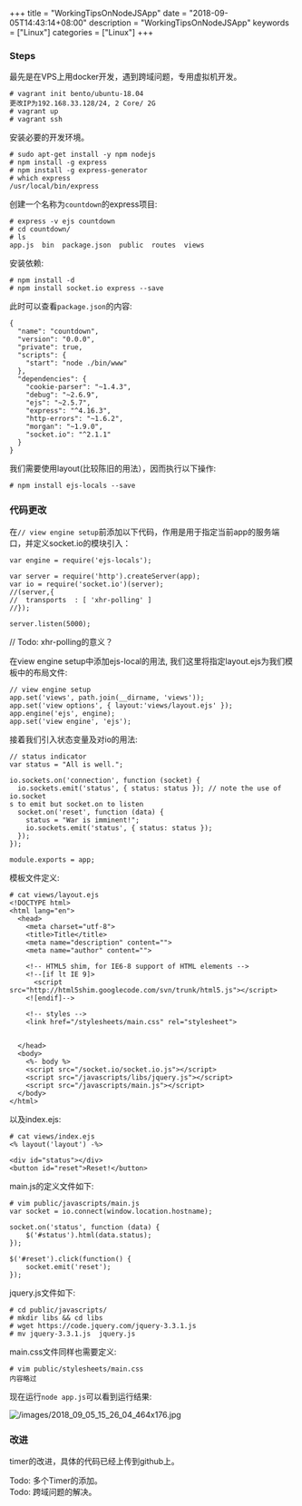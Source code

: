 +++
title = "WorkingTipsOnNodeJSApp"
date = "2018-09-05T14:43:14+08:00"
description = "WorkingTipsOnNodeJSApp"
keywords = ["Linux"]
categories = ["Linux"]
+++
### Steps
最先是在VPS上用docker开发，遇到跨域问题，专用虚拟机开发。    

```
# vagrant init bento/ubuntu-18.04
更改IP为192.168.33.128/24, 2 Core/ 2G
# vagrant up
# vagrant ssh
```
安装必要的开发环境。    

```
# sudo apt-get install -y npm nodejs
# npm install -g express
# npm install -g express-generator
# which express
/usr/local/bin/express
```
创建一个名称为`countdown`的express项目:    

```
# express -v ejs countdown
# cd countdown/
# ls
app.js  bin  package.json  public  routes  views
```
安装依赖:    

```
# npm install -d
# npm install socket.io express --save
```
此时可以查看`package.json`的内容:    

```
{
  "name": "countdown",
  "version": "0.0.0",
  "private": true,
  "scripts": {
    "start": "node ./bin/www"
  },
  "dependencies": {
    "cookie-parser": "~1.4.3",
    "debug": "~2.6.9",
    "ejs": "~2.5.7",
    "express": "^4.16.3",
    "http-errors": "~1.6.2",
    "morgan": "~1.9.0",
    "socket.io": "^2.1.1"
  }
}
```
我们需要使用layout(比较陈旧的用法），因而执行以下操作:    

```
# npm install ejs-locals --save
```
### 代码更改
在`// view engine
setup`前添加以下代码，作用是用于指定当前app的服务端口，并定义socket.io的模块引入：    

```
var engine = require('ejs-locals');

var server = require('http').createServer(app);
var io = require('socket.io')(server);
//(server,{
//  transports  : [ 'xhr-polling' ]
//});

server.listen(5000);
```

// Todo: xhr-polling的意义？

在view engine setup中添加ejs-local的用法,
我们这里将指定layout.ejs为我们模板中的布局文件:    

```
// view engine setup
app.set('views', path.join(__dirname, 'views'));
app.set('view options', { layout:'views/layout.ejs' });
app.engine('ejs', engine);
app.set('view engine', 'ejs');
```

接着我们引入状态变量及对io的用法:    

```
// status indicator
var status = "All is well.";

io.sockets.on('connection', function (socket) {  
  io.sockets.emit('status', { status: status }); // note the use of io.socket
s to emit but socket.on to listen
  socket.on('reset', function (data) {
    status = "War is imminent!";
    io.sockets.emit('status', { status: status });
  });
});

module.exports = app;
```

模板文件定义:    

```
# cat views/layout.ejs 
<!DOCTYPE html>  
<html lang="en">  
  <head>
    <meta charset="utf-8">
    <title>Title</title>
    <meta name="description" content="">
    <meta name="author" content="">

    <!-- HTML5 shim, for IE6-8 support of HTML elements -->
    <!--[if lt IE 9]>
      <script src="http://html5shim.googlecode.com/svn/trunk/html5.js"></script>
    <![endif]-->

    <!-- styles -->
    <link href="/stylesheets/main.css" rel="stylesheet">


  </head>
  <body>
    <%- body %>
    <script src="/socket.io/socket.io.js"></script>
    <script src="/javascripts/libs/jquery.js"></script>
    <script src="/javascripts/main.js"></script>
  </body>
</html>  
```
以及index.ejs:    

```
# cat views/index.ejs 
<% layout('layout') -%>

<div id="status"></div>  
<button id="reset">Reset!</button> 
```
main.js的定义文件如下:    

```
# vim public/javascripts/main.js
var socket = io.connect(window.location.hostname);

socket.on('status', function (data) {  
    $('#status').html(data.status);
});

$('#reset').click(function() {
    socket.emit('reset');
});

```
jquery.js文件如下:    

```
# cd public/javascripts/
# mkdir libs && cd libs
# wget https://code.jquery.com/jquery-3.3.1.js
# mv jquery-3.3.1.js  jquery.js
```
main.css文件同样也需要定义:    

```
# vim public/stylesheets/main.css
内容略过
```
现在运行`node app.js`可以看到运行结果:    

![/images/2018_09_05_15_26_04_464x176.jpg](/images/2018_09_05_15_26_04_464x176.jpg)

### 改进
timer的改进，具体的代码已经上传到github上。    

Todo: 多个Timer的添加。   
Todo: 跨域问题的解决。    
